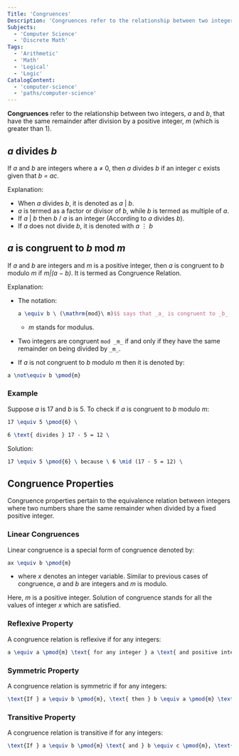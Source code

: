 ```yaml
---
Title: 'Congruences'
Description: 'Congruences refer to the relationship between two integers a and b when they have the same remainder after division by positive integer m that is greater than 1.'
Subjects:
  - 'Computer Science'
  - 'Discrete Math'
Tags:
  - 'Arithmetic'
  - 'Math'
  - 'Logical'
  - 'Logic'
CatalogContent:
  - 'computer-science'
  - 'paths/computer-science'
---
```


**Congruences** refer to the relationship between two integers, _a_ and _b_, that have the same remainder after division by a positive integer, _m_ (which is greater than 1).

## _a_ divides _b_

If _a_ and _b_ are integers where a ≠ 0, then _a_ divides _b_ if an integer _c_ exists given that _b = ac_.

Explanation:

- When _a_ divides _b_, it is denoted as _a_ | _b_.
- _a_ is termed as a factor or divisor of _b_, while _b_ is termed as multiple of _a_.
- If _a_ | _b_ then _b_ / _a_ is an integer (According to _a_ divides _b_).
- If _a_ does not divide _b_, it is denoted with _a_ ⋮ _b_

## _a_ is congruent to _b_ mod _m_

If _a_ and _b_ are integers and _m_ is a positive integer, then _a_ is congruent to _b_ modulo _m_ if _m|(a − b)_. It is termed as Congruence Relation.

Explanation:

- The notation:

  ```tex
  a \equiv b \ (\mathrm{mod}\ m)$$ says that _a_ is congruent to _b_ modulo _m_
  ```

  - _m_ stands for modulus.
- Two integers are congruent `mod _m_` if and only if they have the same remainder on being divided by `_m_`.
- If _a_ is not congruent to _b_ modulo _m_ then it is denoted by:

```tex
a \not\equiv b \pmod{m}
```

### Example

Suppose _a_ is 17 and _b_ is 5. To check if _a_ is congruent to _b_ modulo _m_:

```tex
17 \equiv 5 \pmod{6} \
```

```tex
6 \text{ divides } 17 - 5 = 12 \
```

Solution:

```tex
17 \equiv 5 \pmod{6} \ because \ 6 \mid (17 - 5 = 12) \
```

## Congruence Properties

Congruence properties pertain to the equivalence relation between integers where two numbers share the same remainder when divided by a fixed positive integer.

### Linear Congruences

Linear congruence is a special form of congruence denoted by:

```tex
ax \equiv b \pmod{m}
```

- where _x_ denotes an integer variable. Similar to previous cases of congruence, _a_ and _b_ are integers and _m_ is modulo.

Here, _m_ is a positive integer. Solution of congruence stands for all the values of integer _x_ which are satisfied.

### Reflexive Property

A congruence relation is reflexive if for any integers:

```tex
a \equiv a \pmod{m} \text{ for any integer } a \text{ and positive integer } m.
```

### Symmetric Property

A congruence relation is symmetric if for any integers:

```tex
\text{If } a \equiv b \pmod{m}, \text{ then } b \equiv a \pmod{m} \text{ for any integers } a, b \text{ and positive integer } m.
```

### Transitive Property

A congruence relation is transitive if for any integers:

```tex
\text{If } a \equiv b \pmod{m} \text{ and } b \equiv c \pmod{m}, \text{ then } a \equiv c \pmod{m} \text{ for any integers } a, b, c \text{ and positive integer } m.
```

